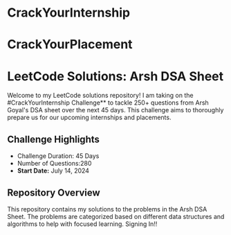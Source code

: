 # CrackYourInternship
# CrackYourPlacement
# LeetCode Solutions: Arsh DSA Sheet

Welcome to my LeetCode solutions repository! I am taking on the #CrackYourInternship Challenge** to tackle 250+ questions from Arsh Goyal's DSA sheet over the next 45 days. This challenge aims to thoroughly prepare us for our upcoming internships and placements.

## Challenge Highlights

- Challenge Duration: 45 Days
- Number of Questions:280
- **Start Date:** July 14, 2024

## Repository Overview

This repository contains my solutions to the problems in the Arsh DSA Sheet. The problems are categorized based on different data structures and algorithms to help with focused learning.
Signing In!!
